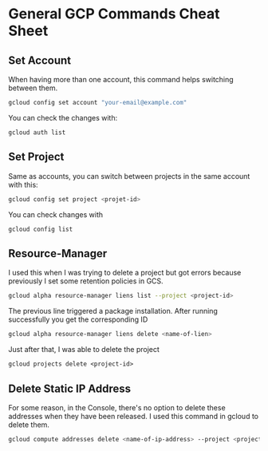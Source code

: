 # General GCP Commands Cheat Sheet

## Set Account
When having more than one account, this command helps switching between them.

```bash
gcloud config set account "your-email@example.com"
```

You can check the changes with:

```
gcloud auth list
```

## Set Project
Same as accounts, you can switch between projects in the same account with this:

```bash
gcloud config set project <projet-id>
```

You can check changes with

```
gcloud config list
```

## Resource-Manager
I used this when I was trying to delete a project but got errors because previously I set some retention policies in GCS.

```bash
gcloud alpha resource-manager liens list --project <project-id>
```

The previous line triggered a package installation. After running successfully you get the corresponding ID

```bash
gcloud alpha resource-manager liens delete <name-of-lien>
```

Just after that, I was able to delete the project

```
gcloud projects delete <project-id>
```

## Delete Static IP Address
For some reason, in the Console, there's no option to delete these addresses when they have been released. I used this command in gcloud to delete them.

```bash
gcloud compute addresses delete <name-of-ip-address> --project <project-id> --region <region>
```
